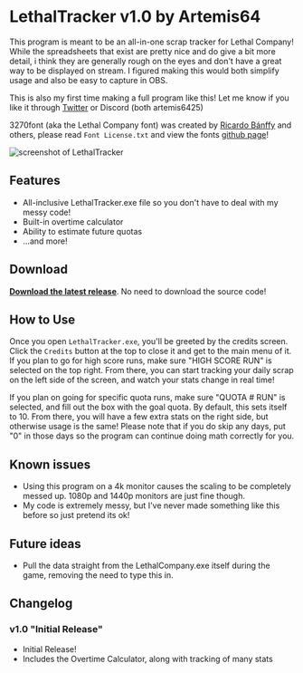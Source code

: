 # LethalTracker v1.0 by Artemis64

This program is meant to be an all-in-one scrap tracker for Lethal Company!
While the spreadsheets that exist are pretty nice and do give a bit more detail, i think they are generally rough on the eyes and don't have a great way to be displayed on stream. I figured making this would both simplify usage and also be easy to capture in OBS.

This is also my first time making a full program like this! Let me know if you like it through [Twitter](https://twitter.com/artemis6425) or Discord (both artemis6425)

3270font (aka the Lethal Company font) was created by [Ricardo Bánffy](https://github.com/rbanffy) and others, please read `Font License.txt` and view the fonts [github page](https://github.com/rbanffy/3270font/tree/main)!

![screenshot of LethalTracker](https://i.imgur.com/l4pmPTK.png)

## Features

- All-inclusive LethalTracker.exe file so you don't have to deal with my messy code!
- Built-in overtime calculator
- Ability to estimate future quotas
- ...and more!

## Download 

[**Download the latest release**](https://github.com/Artemis6425/LethalTracker/releases/latest). No need to download the source code!

## How to Use

Once you open `LethalTracker.exe`, you'll be greeted by the credits screen. Click the `Credits` button at the top to close it and get to the main menu of it.
If you plan to go for high score runs, make sure "HIGH SCORE RUN" is selected on the top right. From there, you can start tracking your daily scrap on the left side of the screen, and watch your stats change in real time!

If you plan on going for specific quota runs, make sure "QUOTA # RUN" is selected, and fill out the box with the goal quota. By default, this sets itself to 10. From there, you will have a few extra stats on the right side, but otherwise usage is the same! Please note that if you do skip any days, put "0" in those days so the program can continue doing math correctly for you.

## Known issues

- Using this program on a 4k monitor causes the scaling to be completely messed up. 1080p and 1440p monitors are just fine though.
- My code is extremely messy, but I've never made something like this before so just pretend its ok!

## Future ideas

- Pull the data straight from the LethalCompany.exe itself during the game, removing the need to type this in.

## Changelog

### v1.0 "Initial Release"

- Initial Release!
- Includes the Overtime Calculator, along with tracking of many stats
